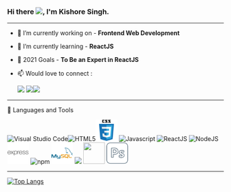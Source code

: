 ### Hi there <img src="https://raw.githubusercontent.com/MartinHeinz/MartinHeinz/master/wave.gif" width="30px">, I'm Kishore Singh.

---

- 🔭 I’m currently working on - **Frontend Web Development**
- 🌱 I’m currently learning - **ReactJS**
- 🚩 2021 Goals - **To Be an Expert in ReactJS**
- 📫 Would love to connect :

  [<img src='https://cdn.worldvectorlogo.com/logos/linkedin-icon-2.svg' height='25'>](www.linkedin.com/in/kishore-singh369) [<img src='https://cdn.worldvectorlogo.com/logos/instagram-2-1.svg' height='25'>](https://www.instagram.com/kishore_singh901/)[<img src='https://img.icons8.com/material-two-tone/24/000000/globe--v1.png' height='27'>](https://kishore901.github.io/portfolio/)

---

🧰 Languages and Tools

<img src='https://cdn.worldvectorlogo.com/logos/visual-studio-code-1.svg' alt='Visual Studio Code' width="40" height="45"><img src='https://cdn.worldvectorlogo.com/logos/html5.svg' alt='HTML5' width="50" height="50"><img src='https://github.com/devicons/devicon/blob/master/icons/css3/css3-original-wordmark.svg' alt='CSS' width="50" height="50"> <img src='https://cdn.worldvectorlogo.com/logos/logo-javascript.svg' alt='Javascript' width="50" height="45"> <img src='https://cdn.worldvectorlogo.com/logos/react-2.svg' alt='ReactJS' width="50" height="45"> <img src='https://cdn.worldvectorlogo.com/logos/nodejs-2.svg' alt='NodeJS' height='45' width='50' > <img src='https://github.com/devicons/devicon/blob/master/icons/express/express-original-wordmark.svg' alt='ExpressJS' height='50' width='50'> <img src='https://cdn.worldvectorlogo.com/logos/npm.svg' alt='npm' height='35' width='50'> <img src='https://github.com/devicons/devicon/blob/master/icons/mysql/mysql-original-wordmark.svg' atl='MySql' height='50' widhth='50'> <img src='https://cdn.worldvectorlogo.com/logos/git-icon.svg' height='50' widht='50'> <img src='https://cdn.worldvectorlogo.com/logos/python-5.svg' height='50' width='50'> <img src='https://github.com/devicons/devicon/blob/master/icons/photoshop/photoshop-line.svg' alt='Photoshop' height='50' width='50'>

---

[![Top Langs](https://github-readme-stats.vercel.app/api/top-langs/?username=Kishore901&theme=dark&hide=ruby)](https://github.com/anuraghazra/github-readme-stats)
